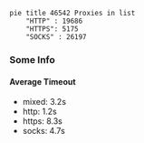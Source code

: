 
```mermaid
pie title 46542 Proxies in list
    "HTTP" : 19686
    "HTTPS": 5175
    "SOCKS" : 26197
```

### Some Info
#### Average Timeout

- mixed: 3.2s
- http: 1.2s
- https: 8.3s
- socks: 4.7s